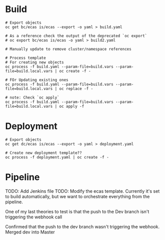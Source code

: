 # Build
```
# Export objects
oc get bc/ecas is/ecas --export -o yaml > build.yaml

# As a reference check the output of the deprecated `oc export`
# oc export bc/ecas is/ecas -o yaml > build2.yaml

# Manually update to remove cluster/namespace references

# Process template
# For creating new objects
oc process -f build.yaml --param-file=build.vars --param-file=build.local.vars | oc create -f -

# FOr Updating existing ones
oc process -f build.yaml --param-file=build.vars --param-file=build.local.vars | oc replace -f -

# note: Check `oc apply`
oc process -f build.yaml --param-file=build.vars --param-file=build.local.vars | oc apply -f

```

# Deployment
```
# Export objects
oc get dc/ecas is/ecas --export -o yaml > deployment.yaml

# Create new deployment template??
oc process -f deployment.yaml | oc create -f -
```

# Pipeline
TODO: Add Jenkins file
TODO: Modify the ecas template.  Currently it's set to build automatically, but we want to orchestrate everything from the pipeline.

One of my last theories to test is that the push to the Dev branch isn't triggering the webhook call

Confirmed that the push to the dev branch wasn't triggering the webhook.  Merged dev into Master
